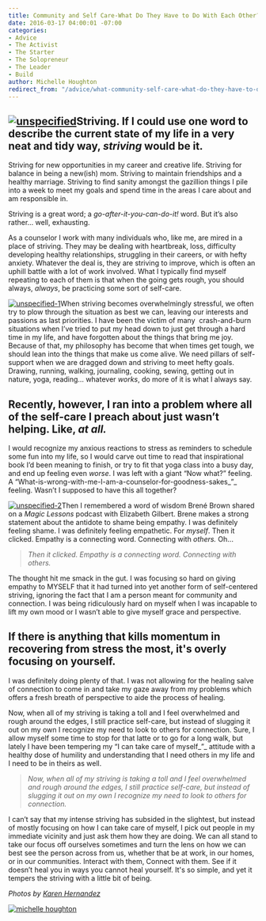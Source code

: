 ```yaml
---
title: Community and Self Care-What Do They Have to Do With Each Other?
date: 2016-03-17 04:00:01 -07:00
categories:
- Advice
- The Activist
- The Starter
- The Solopreneur
- The Leader
- Build
author: Michelle Houghton
redirect_from: "/advice/what-community-self-care-what-do-they-have-to-do-with-each-other/"
---
```


## [![unspecified](https://yellow-blog-images.imgix.net/2016/03/unspecified.jpg)](https://yellow-blog-images.imgix.net/2016/03/unspecified.jpg)Striving. If I could use one word to describe the current state of my life in a very neat and tidy way, _striving_ would be it.

Striving for new opportunities in my career and creative life. Striving for balance in being a new(ish) mom. Striving to maintain friendships and a healthy marriage. Striving to find sanity amongst the gazillion things I pile into a week to meet my goals and spend time in the areas I care about and am responsible in.

Striving is a great word; a _go-after-it-you-can-do-it!_ word. But it’s also rather… well, exhausting.

As a counselor I work with many individuals who, like me, are mired in a place of striving. They may be dealing with heartbreak, loss, difficulty developing healthy relationships, struggling in their careers, or with hefty anxiety. Whatever the deal is, they are striving to improve, which is often an uphill battle with a lot of work involved. What I typically find myself repeating to each of them is that when the going gets rough, you should always, _always_, be practicing some sort of self-care.

[![unspecified-1](https://yellow-blog-images.imgix.net/2016/03/unspecified-1.jpg)](https://yellow-blog-images.imgix.net/2016/03/unspecified-1.jpg)When striving becomes overwhelmingly stressful, we often try to plow through the situation as best we can, leaving our interests and passions as last priorities. I have been the victim of many  crash-and-burn situations when I’ve tried to put my head down to just get through a hard time in my life, and have forgotten about the things that bring me joy. Because of that, my philosophy has become that when times get tough, we should lean into the things that make us come alive. We need pillars of self-support when we are dragged down and striving to meet hefty goals. Drawing, running, walking, journaling, cooking, sewing, getting out in nature, yoga, reading… whatever _works_, do more of it is what I always say.

## Recently, however, I ran into a problem where all of the self-care I preach about just wasn’t helping. Like, _at all._

I would recognize my anxious reactions to stress as reminders to schedule some fun into my life, so I would carve out time to read that inspirational book I’d been meaning to finish, or try to fit that yoga class into a busy day, and end up feeling even _worse_. I was left with a giant “Now what?” feeling. A “What-is-wrong-with-me-I-am-a-counselor-for-goodness-sakes_”_ feeling. Wasn’t I supposed to have this all together?

[![unspecified-2](https://yellow-blog-images.imgix.net/2016/03/unspecified-2.jpg)](https://yellow-blog-images.imgix.net/2016/03/unspecified-2.jpg)Then I remembered a word of wisdom Brené Brown shared on a _Magic Lessons_ podcast with Elizabeth Gilbert. Brene makes a strong statement about the antidote to shame being empathy. I was definitely feeling shame. I was definitely feeling empathetic. For _myself_. Then it clicked. Empathy is a connecting word. Connecting with _others._ Oh...

> _Then it clicked. Empathy is a connecting word. Connecting with others._

The thought hit me smack in the gut. I was focusing so hard on giving empathy to MYSELF that it had turned into yet another form of self-centered striving, ignoring the fact that I am a person meant for community and connection. I was being ridiculously hard on myself when I was incapable to lift my own mood or I wasn’t able to give myself grace and perspective.

## If there is anything that kills momentum in recovering from stress the most, it's overly focusing on yourself.

I was definitely doing plenty of that. I was not allowing for the healing salve of connection to come in and take my gaze away from my problems which offers a fresh breath of perspective to aide the process of healing.

Now, when all of my striving is taking a toll and I feel overwhelmed and rough around the edges, I still practice self-care, but instead of slugging it out on my own I recognize my need to look to others for connection. Sure, I allow myself some time to stop for that latte or to go for a long walk, but lately I have been tempering my “I can take care of myself_”_ attitude with a healthy dose of humility and understanding that I need others in my life and I need to be in theirs as well.

> _Now, when all of my striving is taking a toll and I feel overwhelmed and rough around the edges, I still practice self-care, but instead of slugging it out on my own I recognize my need to look to others for connection._

I can’t say that my intense striving has subsided in the slightest, but instead of mostly focusing on how I can take care of myself, I pick out people in my immediate vicinity and just ask them how they are doing. We can all stand to take our focus off ourselves sometimes and turn the lens on how we can best see the person across from us, whether that be at work, in our homes, or in our communities. Interact with them, Connect with them. See if it doesn’t heal you in ways you cannot heal yourself. It's so simple, and yet it tempers the striving with a little bit of being.

_Photos by [Karen Hernandez](http://karenmariehernandez.com/)_

[![michelle houghton](https://yellow-blog-images.imgix.net/2016/03/michelle-houghton.jpg)](http://www.michellehoughton.com/)
